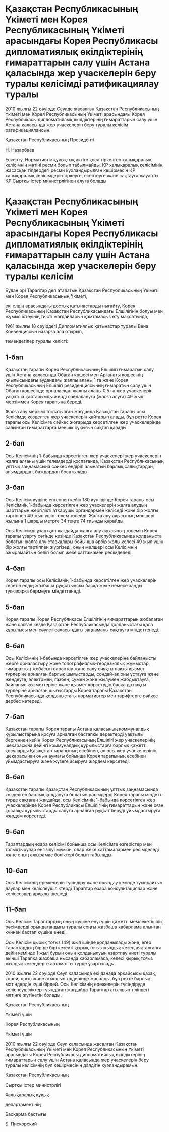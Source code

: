 # Қазақстан Республикасының Үкіметі мен Корея Республикасының Үкіметі арасындағы Корея Республикасы дипломатиялық өкілдіктерінің ғимараттарын салу үшін Астана қаласында жер учаскелерін беру туралы келісімді ратификациялау туралы

2010 жылғы 22 сәуірде Сеулде жасалған Қазақстан Республикасының Үкіметі мен Корея Республикасының Үкіметі арасындағы Корея Республикасы дипломатиялық өкілдіктерінің ғимараттарын салу үшін Астана қаласында жер учаскелерін беру туралы келісім ратификациялансын.

Қазақстан Республикасының Президенті

Н. Назарбаев

Ескерту. Нормативтік құқықтық актіге қоса тіркелген халықаралық келісімнің мәтіні ресми болып табылмайды. ҚР халықаралық келісімінің жасасқан тілдердегі ресми куәландырылған көшірмесін ҚР халықаралық келісімдерін тіркеуге, есептеуге және сақтауға жауапты ҚР Сыртқы істер министрлігінен алуға болады

# Қазақстан Республикасының Үкіметі мен Корея Республикасының Үкіметі арасындағы Корея Республикасы дипломатиялық өкілдіктерінің ғимараттарын салу үшін Астана қаласында жер учаскелерін беру туралы келісім

Бұдан әрі Тараптар деп аталатын Қазақстан Республикасының Үкіметі мен Корея Республикасының Үкіметі,

екі елдің арасындағы достық қатынастарды нығайту, Корея Республикасының Қазақстан Республикасындағы Елшілігінің болуы мен жұмыс істеуінің тиісті жағдайларын қамтамасыз ету мақсатында,

1961 жылғы 18 сәуірдегі Дипломатиялық қатынастар туралы Вена Конвенциясын назарға ала отырып,

төмендегілер туралы келісті:

## 1-бап

Қазақстан тарапы Корея Республикасының Елшілігі ғимаратын салу үшін Астана қаласында Обаған көшесі мен Арғанаты көшесінің қиылысындағы аудандағы жалпы алаңы 1 га және Корея Республикасының Елшілігі резиденциясының ғимаратын салу үшін Обаған көшесінде орналасқан жалпы алаңы 0,5 га жер учаскелерін уақытша қайтарымды жерді пайдалануға (жалға алуға) 49 жыл мерзіммен Корея тарапына береді.

Жалға алу мерзімі тоқтатылған жағдайда Қазақстан тарапы осы Келісімде көзделген жер учаскелерін қайтарып алады, бұл ретте Корея тарапы осы Келісімге сәйкес жоғарыда көрсетілген жер учаскелерінде салынған ғимараттарға меншік құқығын сақтап қалады.

## 2-бап

Осы Келісімнің 1-бабында көрсетілген жер учаскелері жер учаскелерін жалға алғаны үшін төлемдерді қоспағанда, Қазақстан Республикасының ұлттық заңнамасына сәйкес өндіріп алынатын барлық салықтардан, алымдардан, баждардан босатылады.

## 3-бап

Осы Келісім күшіне енгеннен кейін 180 күн ішінде Корея тарапы осы Келісімнің 1-бабында көрсетілген жер учаскелерін жалға алудың шарттарын жергілікті атқарушы органдармен келіседі және бір жолғы тәртіппен 49 жыл үшін төлем төлейді. Жалға алу ақысының мөлшері жылына 1 шаршы метрге 34 теңге 74 тиынды құрайды.

Осы Келісімді ұзартқан жағдайда жалға алу ақысының төлемін Корея тарапы ұзарту сәтінде кезінде Қазақстан Республикасында қолданыста болатын жалға алу ставкалары бойынша әрбір жолы келесі 49 жыл үшін бір жолғы тәртіппен жүргізеді, оның мөлшері осы Келісімнің ажырамайтын бөлігі болып жеке хаттамамен ресімделеді.

## 4-бап

Корея тарапы осы Келісімнің 1-бабында көрсетілген жер учаскелерін келетін елдің жазбаша рұқсатынсыз басқа жеке немесе заңды тұлғаларға бермеуге міндеттенеді.

## 5-бап

Корея тарапы Корея Республикасы Елшілігінің ғимараттарын жобалаған және салған кезде Қазақстан Республикасында қолданыстағы қала құрылысы мен сәулет саласындағы заңнаманы сақтауға міндеттенеді.

## 6-бап

Осы Келісімнің 1-бабында көрсетілген жер учаскелеріне байланысты жерге орналастыру және топографиялық-геодезиялық жұмыстар, ғимараттың жобасын сараптау және салу сияқты нақты қызмет түрлеріне арналған барлық шығыстарды, сондай-ақ оны ұстауға және жөндеуге, электрмен, газбен, сумен және жылумен жабдықтауға, байланыс қызметтеріне және қызмет көрсетудің басқа да нақты түрлеріне арналған шығыстарды Корея тарапы Қазақстан Республикасында қолданыстағы нормативтер мен тарифтерге сәйкес дербес көтереді.

## 7-бап

Қазақстан тарапы Корея тарапы Астана қаласының коммуналдық құрылыстарына қосуға арналған бастапқы деректерді уақтылы бергеннен кейін Корея Республикасының Елшілігі жер учаскелерінің шекарасына дейінгі коммуналдық құрылыстарға барлық қажетті қосуларды Қазақстан тарапының есебінен, ал осы жер учаскелерінің шекарасынан оның аумағы бойынша Корея тарапының есебінен ұйымдастыруға және жүзеге асыруға жәрдем көрсетеді.

## 8-бап

Қазақстан тарапы Қазақстан Республикасының ұлттық заңнамасында көзделген барлық қолдануға болатын рәсімдерді Корея тарапы міндетті түрде сақтаған жағдайда, осы Келісімнің 1-бабында көрсетілген жер учаскелерінде Корея Республикасы Елшілігінің ғимараттарын және оған қосалқы құрылыстарды салуға арналған рұқсат беруді ұйымдастыруға жәрдем көрсетеді.

## 9-бап

Тараптардың өзара келісімі бойынша осы Келісімге өзгерістер мен толықтырулар енгізілуі мүмкін, олар жеке хаттамалармен ресімделеді және оның ажырамас бөліктері болып табылады.

## 10-бап

Осы Келісімнің ережелерін түсіндіру және орындау кезінде туындайтын даулар мен келіспеушіліктерді Тараптар өзара консультациялар және келіссөздер арқылы шешеді.

## 11-бап

Осы Келісім Тараптардың оның күшіне енуі үшін қажетті мемлекетішілік рәсімдерді орындағандығы туралы соңғы жазбаша хабарлама алынған күннен бастап күшіне енеді.

Осы Келісім қырық тоғыз (49) жыл ішінде қолданылады және, егер Тараптардың бір де бірі кезекті қырық тоғыз жылдық кезең аяқталғанға дейін кемінде 1 жыл бұрын оның қолданылуын ұзартпау ниеті туралы екінші Тарапқа жазбаша нысанда хабарламаса, келесі қырық тоғыз жылдық кезеңдерге автоматты түрде ұзартылады.

2010 жылғы 22 сәуірде Сеул қаласында екі данада әрқайсысы қазақ, корей, орыс және ағылшын тілдерінде жасалды, бұл ретте барлық мәтіндердің күші бірдей. Осы Келісімнің ережелерін түсіндіруде келіспеушіліктер туындаған жағдайда Тараптар ағылшын тіліндегі мәтінге жүгінетін болады.

Қазақстан Республикасының

Үкіметі үшін

Корея Республикасының

Үкіметі үшін

2010 жылғы 22 сәуірде Сеул қаласында жасалған Қазақстан Республикасының Үкіметі мен Корея Республикасының Үкіметі арасындағы Корея Республикасы дипломатиялық өкілдіктерінің ғимараттарын салу үшін Астана қаласында жер учаскелерін беру туралы келісімнің бұл көшірмесінің дәлдігін куәландырамын.

Қазақстан Республикасының

Сыртқы істер министрлігі

Халықаралық құқық

департаментінің

Басқарма бастығы

Б. Пискорский


